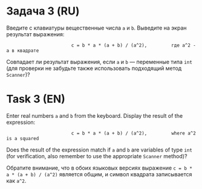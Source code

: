 # Задача 3 (RU)
Введите с клавиатуры вещественные числа `a` и `b`. Выведите на экран результат выражения:

                            c = b * a * (a + b) / (a^2),         где a^2 - a в квадрате

Совпадает ли результат выражения, если `a` и `b` — переменные типа `int` (для проверки не забудьте также использовать подходящий метод `Scanner`)?


# Task 3 (EN)
Enter real numbers `a` and `b` from the keyboard. Display the result of the expression:

                            c = b * a * (a + b) / (a^2),         where a^2 is a squared

Does the result of the expression match if `a` and `b` are variables of type `int` (for verification, also remember to use the appropriate `Scanner` method)?

Обратите внимание, что в обоих языковых версиях выражение `c = b * a * (a + b) / (a^2)` является общим, и символ квадрата записывается как `a^2`.
